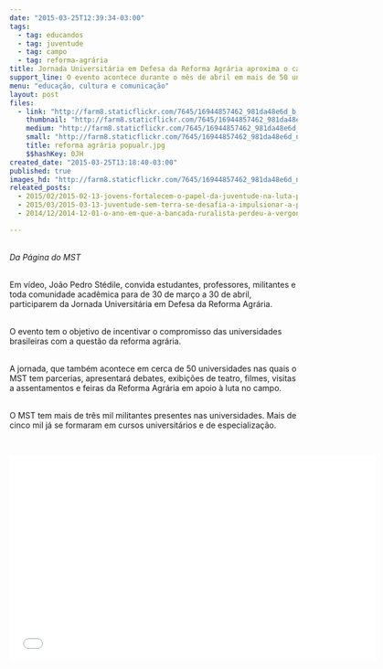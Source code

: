```yaml
---
date: "2015-03-25T12:39:34-03:00"
tags:
  - tag: educandos
  - tag: juventude
  - tag: campo
  - tag: reforma-agrária
title: Jornada Universitária em Defesa da Reforma Agrária aproxima o campo e a academia
support_line: O evento acontece durante o mês de abril em mais de 50 universidades do país.
menu: "educação, cultura e comunicação"
layout: post
files:
  - link: "http://farm8.staticflickr.com/7645/16944857462_981da48e6d_b.jpg"
    thumbnail: "http://farm8.staticflickr.com/7645/16944857462_981da48e6d_t.jpg"
    medium: "http://farm8.staticflickr.com/7645/16944857462_981da48e6d_z.jpg"
    small: "http://farm8.staticflickr.com/7645/16944857462_981da48e6d_n.jpg"
    title: reforma agrária popualr.jpg
    $$hashKey: 0JH
created_date: "2015-03-25T13:18:40-03:00"
published: true
images_hd: "http://farm8.staticflickr.com/7645/16944857462_981da48e6d_n.jpg"
releated_posts:
  - 2015/02/2015-02-13-jovens-fortalecem-o-papel-da-juventude-na-luta-pela-reforma-agraria-popular.md
  - 2015/03/2015-03-13-juventude-sem-terra-se-desafia-a-impulsionar-a-participacao-na-luta-pela-reforma-agraria.md
  - 2014/12/2014-12-01-o-ano-em-que-a-bancada-ruralista-perdeu-a-vergonha.md

---
```

<p class="entry-title"><br />
<em>Da P&aacute;gina do MST </em></p>

<p><br />
Em v&iacute;deo, Jo&atilde;o Pedro St&eacute;dile, convida estudantes, professores, militantes e toda comunidade acad&ecirc;mica para de 30 de mar&ccedil;o a 30 de abril, participarem da Jornada Universit&aacute;ria em Defesa da Reforma Agr&aacute;ria.</p>

<p><br />
O evento tem o objetivo de incentivar o compromisso das universidades brasileiras com a quest&atilde;o da reforma agr&aacute;ria.</p>

<p><br />
A jornada, que tamb&eacute;m acontece em cerca de 50 universidades nas quais o MST tem parcerias, apresentar&aacute; debates, exibi&ccedil;&otilde;es de teatro, filmes, visitas a assentamentos e feiras da Reforma Agr&aacute;ria em apoio &agrave; luta no campo.</p>

<p><br />
O MST tem mais de tr&ecirc;s mil militantes presentes nas universidades. Mais de cinco mil j&aacute; se formaram em cursos universit&aacute;rios e de especializa&ccedil;&atilde;o.</p>

<p>&nbsp;</p>

<p><iframe allowfullscreen="" frameborder="0" height="360" src="//www.youtube.com/embed/8_17OyWH4xs" width="640"></iframe></p>

<p>&nbsp;</p>
